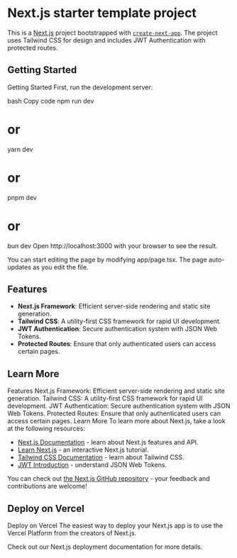 # Next.js starter template project

This is a [Next.js](https://nextjs.org/) project bootstrapped with [`create-next-app`](https://github.com/vercel/next.js/tree/canary/packages/create-next-app). The project uses Tailwind CSS for design and includes JWT Authentication with protected routes.

## Getting Started

Getting Started
First, run the development server:

bash
Copy code
npm run dev
# or
yarn dev
# or
pnpm dev
# or
bun dev
Open http://localhost:3000 with your browser to see the result.

You can start editing the page by modifying app/page.tsx. The page auto-updates as you edit the file.

## Features

- **Next.js Framework**: Efficient server-side rendering and static site generation.
- **Tailwind CSS**: A utility-first CSS framework for rapid UI development.
- **JWT Authentication**: Secure authentication system with JSON Web Tokens.
- **Protected Routes**: Ensure that only authenticated users can access certain pages.

## Learn More

Features
Next.js Framework: Efficient server-side rendering and static site generation.
Tailwind CSS: A utility-first CSS framework for rapid UI development.
JWT Authentication: Secure authentication system with JSON Web Tokens.
Protected Routes: Ensure that only authenticated users can access certain pages.
Learn More
To learn more about Next.js, take a look at the following resources:


- [Next.js Documentation](https://nextjs.org/docs) - learn about Next.js features and API.
- [Learn Next.js](https://nextjs.org/learn) - an interactive Next.js tutorial.
- [Tailwind CSS Documentation](https://tailwindcss.com/docs) - learn about Tailwind CSS.
- [JWT Introduction](https://jwt.io/introduction/) - understand JSON Web Tokens.

You can check out [the Next.js GitHub repository](https://github.com/vercel/next.js/) - your feedback and contributions are welcome!

## Deploy on Vercel


Deploy on Vercel
The easiest way to deploy your Next.js app is to use the Vercel Platform from the creators of Next.js.

Check out our Next.js deployment documentation for more details.
